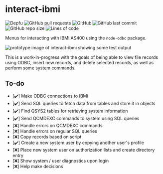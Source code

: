 # interact-ibmi

![Depfu](https://img.shields.io/depfu/dependencies/github/Teqed/interact-ibmi?style=plastic) ![GitHub pull requests](https://img.shields.io/github/issues-pr/Teqed/interact-ibmi?style=plastic) ![GitHub](https://img.shields.io/github/license/Teqed/interact-ibmi?style=plastic) ![GitHub last commit](https://img.shields.io/github/last-commit/Teqed/interact-ibmi?style=plastic) ![GitHub repo size](https://img.shields.io/github/repo-size/Teqed/interact-ibmi?style=plastic) ![Lines of code](https://img.shields.io/tokei/lines/github/Teqed/interact-ibmi?style=plastic)

 Menus for interacting with IBMi AS400 using the `node-odbc` package.

![prototype image of interact-ibmi showing some test output](https://user-images.githubusercontent.com/5181964/186485005-d9686590-5599-4329-bdfa-083d5dde18ea.png)

 This is a work-in-progress with the goals of being able to view file records using ODBC, insert new records, and delete selected records, as well as perform some system commands.

## To-do

* [:heavy_check_mark:] Make ODBC connections to IBMi
* [:heavy_check_mark:] Send SQL queries to fetch data from tables and store it in objects
* [:heavy_check_mark:] Find QSYS2 tables for retrieving system information
* [:heavy_check_mark:] Send QCMDEXC commands to system using SQL queries
* [❌] Handle errors on QCMDEXC commands
* [❌] Handle errors on regular SQL queries
* [❌] Copy records based on script
* [:heavy_check_mark:] Create a new system user by copying another user's profile
* [❌] Place new system user on authorization lists and create directory entry
* [❌] Show system / user diagnostics upon login
* [❌] Help make decisions
